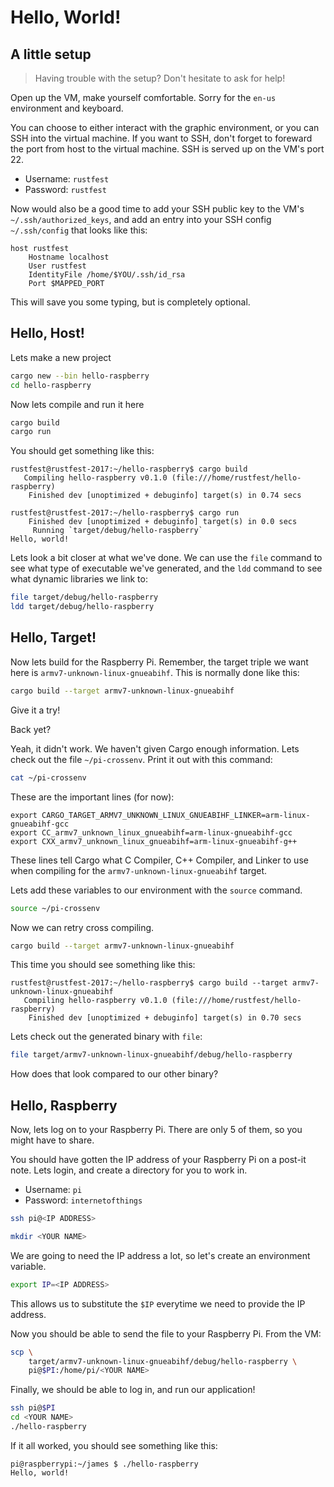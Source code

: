 # Hello, World!

## A little setup

> Having trouble with the setup? Don't hesitate to ask for help!

Open up the VM, make yourself comfortable. Sorry for the `en-us` environment and keyboard.

You can choose to either interact with the graphic environment, or you can SSH into the virtual machine. If you want to SSH, don't forget to foreward the port from host to the virtual machine. SSH is served up on the VM's port 22.

* Username: `rustfest`
* Password: `rustfest`

Now would also be a good time to add your SSH public key to the VM's `~/.ssh/authorized_keys`, and add an entry into your SSH config `~/.ssh/config` that looks like this:

```text
host rustfest
    Hostname localhost
    User rustfest
    IdentityFile /home/$YOU/.ssh/id_rsa
    Port $MAPPED_PORT
```

This will save you some typing, but is completely optional.

## Hello, Host!

Lets make a new project

```bash
cargo new --bin hello-raspberry
cd hello-raspberry
```

Now lets compile and run it here

```bash
cargo build
cargo run
```

You should get something like this:

```text
rustfest@rustfest-2017:~/hello-raspberry$ cargo build
   Compiling hello-raspberry v0.1.0 (file:///home/rustfest/hello-raspberry)
    Finished dev [unoptimized + debuginfo] target(s) in 0.74 secs

rustfest@rustfest-2017:~/hello-raspberry$ cargo run
    Finished dev [unoptimized + debuginfo] target(s) in 0.0 secs
     Running `target/debug/hello-raspberry`
Hello, world!
```

Lets look a bit closer at what we've done. We can use the `file` command to see what type of executable we've generated, and the `ldd` command to see what dynamic libraries we link to:

```bash
file target/debug/hello-raspberry
ldd target/debug/hello-raspberry
```

## Hello, Target!

Now lets build for the Raspberry Pi. Remember, the target triple we want here is `armv7-unknown-linux-gnueabihf`. This is normally done like this:

```bash
cargo build --target armv7-unknown-linux-gnueabihf
```

Give it a try!

Back yet?

Yeah, it didn't work. We haven't given Cargo enough information. Lets check out the file `~/pi-crossenv`. Print it out with this command:

```bash
cat ~/pi-crossenv
```

These are the important lines (for now):

```text
export CARGO_TARGET_ARMV7_UNKNOWN_LINUX_GNUEABIHF_LINKER=arm-linux-gnueabihf-gcc
export CC_armv7_unknown_linux_gnueabihf=arm-linux-gnueabihf-gcc
export CXX_armv7_unknown_linux_gnueabihf=arm-linux-gnueabihf-g++
```

These lines tell Cargo what C Compiler, C++ Compiler, and Linker to use when compiling for the `armv7-unknown-linux-gnueabihf` target.

Lets add these variables to our environment with the `source` command.

```bash
source ~/pi-crossenv
```

Now we can retry cross compiling.

```bash
cargo build --target armv7-unknown-linux-gnueabihf
```

This time you should see something like this:

```text
rustfest@rustfest-2017:~/hello-raspberry$ cargo build --target armv7-unknown-linux-gnueabihf
   Compiling hello-raspberry v0.1.0 (file:///home/rustfest/hello-raspberry)
    Finished dev [unoptimized + debuginfo] target(s) in 0.70 secs
```

Lets check out the generated binary with `file`:

```bash
file target/armv7-unknown-linux-gnueabihf/debug/hello-raspberry
```

How does that look compared to our other binary?

## Hello, Raspberry

Now, lets log on to your Raspberry Pi. There are only 5 of them, so you might have to share.

You should have gotten the IP address of your Raspberry Pi on a post-it note. Lets login, and create a directory for you to work in.

* Username: `pi`
* Password: `internetofthings`

```bash
ssh pi@<IP ADDRESS>

mkdir <YOUR NAME>
```

We are going to need the IP address a lot, so let's create an environment variable.

```bash
export IP=<IP ADDRESS>
```

This allows us to substitute the `$IP` everytime we need to provide the IP address.

Now you should be able to send the file to your Raspberry Pi. From the VM:

```bash
scp \
    target/armv7-unknown-linux-gnueabihf/debug/hello-raspberry \
    pi@$PI:/home/pi/<YOUR NAME>
```

Finally, we should be able to log in, and run our application!

```bash
ssh pi@$PI
cd <YOUR NAME>
./hello-raspberry
```

If it all worked, you should see something like this:

```text
pi@raspberrypi:~/james $ ./hello-raspberry
Hello, world!
```
